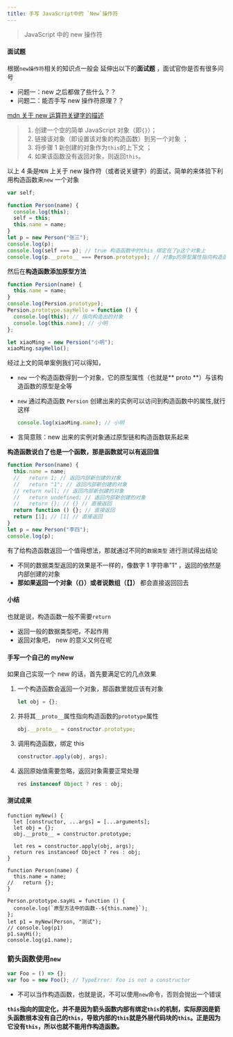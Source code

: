 ```yaml
---
title: 手写 JavaScript中的 `New`操作符
---
```


> JavaScript 中的 new 操作符

#### 面试题

根据`new操作符`相关的知识点一般会 延伸出以下的**面试题** ，面试官你是否有很多问号

- 问题一：new 之后都做了些什么？？
- 问题二：能否手写 new 操作符原理？？

[mdn 关于 new 运算符关键字的描述](https://developer.mozilla.org/zh-CN/docs/Web/JavaScript/Reference/Operators/new)

> 1.  创建一个空的简单 JavaScript 对象（即`{}`）；
> 2.  链接该对象（即设置该对象的构造函数）到另一个对象 ；
> 3.  将步骤 1 新创建的对象作为`this`的上下文 ；
> 4.  如果该函数没有返回对象，则返回`this`。

以上 4 条是`MDN` 上关于 new 操作符（或者说关键字）的面试，简单的来体验下利用构造函数来`new` 一个对象

```js
var self;

function Person(name) {
  console.log(this);
  self = this;
  this.name = name;
}
let p = new Person("张三");
console.log(p);
console.log(self === p); // true 构造函数中的this 绑定在了p这个对象上
console.log(p.__proto__ === Person.prototype); // 对象p的原型属性指向构造函数的原型，这样也就保证了实例能够访问在构造函数原型中定义的属性和方法。
```

然后在**构造函数添加原型方法**

```js
function Persion(name) {
  this.name = name;
}
console.log(Persion.prototype);
Persion.prototype.sayHello = function () {
  console.log(this); // 指向构造出的对象
  console.log(this.name); // 小明
};

let xiaoMing = new Persion("小明");
xiaoMing.sayHello();
```

经过上文的简单案例我们可以得知，

- `new` 一个构造函数得到一个对象，它的原型属性（也就是** proto **）与该构造函数的原型是全等

- `new` 通过构造函数 `Persion` 创建出来的实例可以访问到构造函数中的属性,就行这样

  ```js
  console.log(xiaoMing.name); // 小明
  ```

- 言简意赅：new 出来的实例对象通过原型链和构造函数联系起来

**构造函数说白了也是一个函数，那是函数就可以有返回值**

```js
function Person(name) {
  this.name = name;
  //   return 1; // 返回内部新创建的对象
  //   return "1"; // 返回内部新创建的对象
  // return null; // 返回内部新创建的对象
  //   return undefined; // 返回内部新创建的对象
  //   return {}; // {} // 直接返回
  return function () {}; // 直接返回
  return [1]; // [1] // 直接返回
}
let p = new Person("李四");
console.log(p);
```

有了给构造函数返回一个值得想法，那就通过不同的`数据类型` 进行测试得出结论

- 不同的数据类型返回的效果是不一样的，像数字 1 字符串”1“ ，返回的依然是内部创建的对象
- **那如果返回一个对象（{}）或者说数组（【】）** 都会直接返回回去

#### 小结

也就是说，构造函数一般不需要`return`

- 返回一般的数据类型吧，不起作用
- 返回对象吧， new 的意义又何在呢

#### 手写一个自己的 myNew

如果自己实现一个 new 的话，首先要满足它的几点效果

1. 一个构造函数会返回一个对象，那函数里就应该有对象

   ```js
   let obj = {};
   ```

2. 并将其`__proto__`属性指向构造函数的`prototype`属性

   ```js
   obj.__proto__ = constructor.prototype;
   ```

3. 调用构造函数，绑定 this

   ```js
   constructor.apply(obj, args);
   ```

4. 返回原始值需要忽略，返回对象需要正常处理

   ```js
   res instanceof Object ? res : obj;
   ```

#### 测试成果

```
function myNew() {
  let [constructor, ...args] = [...arguments];
  let obj = {};
  obj.__proto__ = constructor.prototype;

  let res = constructor.apply(obj, args);
  return res instanceof Object ? res : obj;
}

function Person(name) {
  this.name = name;
//   return {};
}

Person.prototype.sayHi = function () {
  console.log(`原型方法中的函数--${this.name}`);
};
let p1 = myNew(Person, "测试");
// console.log(p1)
p1.sayHi();
console.log(p1.name);
```

### 箭头函数使用`new`

```js
var Foo = () => {};
var foo = new Foo(); // TypeError: Foo is not a constructor
```

- 不可以当作构造函数，也就是说，不可以使用`new`命令，否则会抛出一个错误

**`this`指向的固定化，并不是因为箭头函数内部有绑定`this`的机制，实际原因是箭头函数根本没有自己的`this`，导致内部的`this`就是外层代码块的`this`。正是因为它没有`this`，所以也就不能用作构造函数。**
